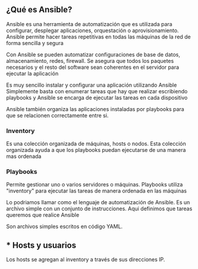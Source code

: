 ## ¿Qué es Ansible?
Ansible es una herramienta de automatización que es utilizada para configurar, desplegar aplicaciones, orquestación o aprovisionamiento. 
Ansible permite hacer tareas repetitivas en todas las máquinas de la red de forma sencilla y segura

Con Ansible se pueden automatizar configuraciones de base de datos, almacenamiento, redes, firewall. Se asegura que todos los paquetes necesarios y el resto del software sean coherentes en el servidor para ejecutar la aplicación

Es muy sencillo instalar y configurar una aplicación utilizando Ansible
Simplemente basta con enumerar tareas que hay que realizar escribiendo playbooks y Ansible se encarga de ejecutar las tareas en cada dispositivo

Ansible también organiza las aplicaciones instaladas por playbooks para que se relacionen correctamente entre si.

### Inventory
Es una colección organizada de máquinas, hosts o nodos. 
Esta colección organizada ayuda a que los playbooks puedan ejecutarse de una manera mas ordenada

### Playbooks
Permite gestionar uno o varios servidores o máquinas. 
Playbooks utiliza "inventory" para ejecutar las tareas de manera ordenada en las máquinas

Lo podriamos llamar como el lenguaje de automatización de Ansible. Es un archivo simple con un conjunto de instrucciones. Aqui definimos que tareas queremos que realice Ansible

Son archivos simples escritos en código YAML.

## * Hosts y usuarios
Los hosts se agregan al inventory a través de sus direcciones IP.


